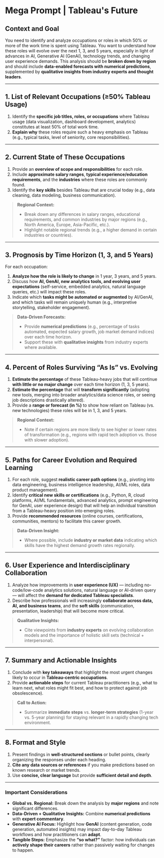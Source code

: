 # Mega Prompt | Tableau's Future

## Context and Goal
You need to identify and analyze occupations or roles in which 50% or more of the work time is spent using Tableau. You want to understand how these roles will evolve over the next 1, 3, and 5 years, especially in light of advances in AI, Generative AI (GenAI), technology trends, and changing user experience demands. This analysis should be **broken down by region** and should include **data-enabled forecasts with numerical predictions**, supplemented by **qualitative insights from industry experts and thought leaders**.

---

## 1. List of Relevant Occupations (≥50% Tableau Usage)

1. Identify the **specific job titles, roles, or occupations** where Tableau usage (data visualization, dashboard development, analytics) constitutes at least 50% of total work time.  
2. **Explain why** these roles require such a heavy emphasis on Tableau (e.g., typical tasks, level of seniority, core responsibilities).

---

## 2. Current State of These Occupations

1. Provide an **overview of scope and responsibilities** for each role.  
2. Include **approximate salary ranges**, **typical experience/education requirements**, and the **industries** where these roles are commonly found.  
3. Identify the **key skills** besides Tableau that are crucial today (e.g., data cleaning, data modeling, business communication).

> **Regional Context:**  
> - Break down any differences in salary ranges, educational requirements, and common industries by major regions (e.g., North America, Europe, Asia-Pacific, etc.).  
> - Highlight notable regional trends (e.g., a higher demand in certain industries or countries).

---

## 3. Prognosis by Time Horizon (1, 3, and 5 Years)

For each occupation:  
1. **Analyze how the role is likely to change** in 1 year, 3 years, and 5 years.  
2. Discuss how **AI, GenAI, new analytics tools, and evolving user expectations** (self-service, embedded analytics, natural language queries, etc.) will impact these roles.  
3. Indicate which **tasks might be automated or augmented** by AI/GenAI, and which tasks will remain uniquely human (e.g., interpretive storytelling, stakeholder engagement).

> **Data-Driven Forecasts:**  
> - Provide **numerical predictions** (e.g., percentage of tasks automated, expected salary growth, job market demand indices) over each time horizon.  
> - Support these with **qualitative insights** from industry experts where available.

---

## 4. Percent of Roles Surviving “As Is” vs. Evolving

1. **Estimate the percentage** of these Tableau-heavy jobs that will continue **with little or no major change** over each time horizon (1, 3, 5 years).  
2. **Estimate the percentage** that will **transform significantly** (adopting new tools, merging into broader analytics/data science roles, or seeing job descriptions drastically altered).  
3. Provide a **range or forecast (in %)** to show how reliant on Tableau (vs. new technologies) these roles will be in 1, 3, and 5 years.

> **Regional Context:**  
> - Note if certain regions are more likely to see higher or lower rates of transformation (e.g., regions with rapid tech adoption vs. those with slower adoption).

---

## 5. Paths for Career Evolution and Required Learning

1. For each role, suggest **realistic career path options** (e.g., pivoting into data engineering, business intelligence leadership, AI/ML roles, data product management).  
2. Identify **critical new skills or certifications** (e.g., Python, R, cloud platforms, AI/ML fundamentals, advanced analytics, prompt engineering for GenAI, user experience design) that will help an individual transition from a Tableau-heavy position into emerging roles.  
3. Provide **recommended resources** (online courses, certifications, communities, mentors) to facilitate this career growth.

> **Data-Driven Insight:**  
> - Where possible, include **industry or market data** indicating which skills have the highest demand growth rates regionally.

---

## 6. User Experience and Interdisciplinary Collaboration

1. Analyze how improvements in **user experience (UX)** — including no-code/low-code analytics solutions, natural language or AI-driven query — will affect the **demand for dedicated Tableau specialists**.  
2. Describe how professionals will increasingly **collaborate across data, AI, and business teams**, and the **soft skills** (communication, presentation, leadership) that will become more critical.

> **Qualitative Insights:**  
> - Cite viewpoints from **industry experts** on evolving collaboration models and the importance of holistic skill sets (technical + interpersonal).

---

## 7. Summary and Actionable Insights

1. Conclude with **key takeaways** that highlight the most urgent changes likely to occur in **Tableau-centric occupations**.  
2. Provide **actionable steps** for current Tableau practitioners (e.g., what to learn next, what roles might fit best, and how to protect against job obsolescence).

> **Call to Action:**  
> - Summarize **immediate steps** vs. **longer-term strategies** (1-year vs. 5-year planning) for staying relevant in a rapidly changing tech environment.

---

## 8. Format and Style

1. Present findings in **well-structured sections** or bullet points, clearly organizing the responses under each heading.  
2. **Cite any data sources or references** if you make predictions based on known research or market trends.  
3. Use **concise, clear language** but provide **sufficient detail and depth**.

---

### Important Considerations
- **Global vs. Regional:** Break down the analysis by **major regions** and note significant differences.  
- **Data-Driven + Qualitative Insights:** Combine **numerical predictions** with **expert commentary**.  
- **Generative AI Focus:** Highlight how **GenAI** (content generation, code generation, automated insights) may impact day-to-day Tableau workflows and how practitioners can **adapt**.  
- **Tangible Steps:** Emphasize the **“so what?”** factor: how individuals can **actively shape their careers** rather than passively waiting for changes to happen.
